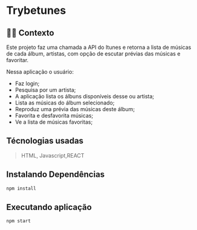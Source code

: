 # Trybetunes

## 👨‍💻 Contexto
Este projeto faz uma chamada a API do Itunes e retorna a lista de músicas de cada álbum, artistas, com opção de escutar prévias das músicas e favoritar.

Nessa aplicação o usuário:

- Faz login;
- Pesquisa por um artista;
- A aplicação lista os álbuns disponíveis desse ou artista;
- Lista as músicas do álbum selecionado;
- Reproduz uma prévia das músicas deste álbum;
- Favorita e desfavorita músicas;
- Ve a lista de músicas favoritas;

## Técnologias usadas

> HTML, Javascript,REACT

## Instalando Dependências

```bash
npm install
``` 

## Executando aplicação

```bash
npm start
```
